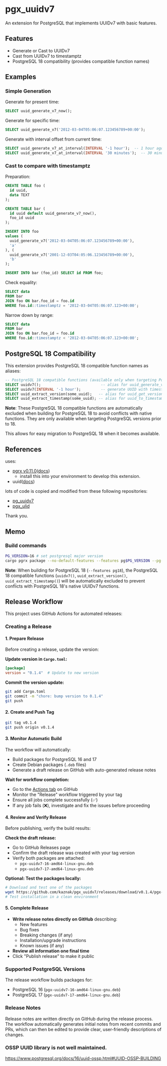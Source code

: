# pgx_uuidv7

An extension for PostgreSQL that implements UUIDv7 with basic features.

## Features

- Generate or Cast to UUIDv7
- Cast from UUIDv7 to timestamptz
- PostgreSQL 18 compatibility (provides compatible function names)

## Examples

### Simple Generation

Generate for present time:

```sql
SELECT uuid_generate_v7_now();
```

Generate for specific time:

```sql
SELECT uuid_generate_v7('2012-03-04T05:06:07.123456789+00:00');
```

Generate with interval offset from current time:

```sql
SELECT uuid_generate_v7_at_interval(INTERVAL '-1 hour');  -- 1 hour ago
SELECT uuid_generate_v7_at_interval(INTERVAL '30 minutes');  -- 30 minutes from now
```

### Cast to compare with timestamptz

Preparation:

```sql
CREATE TABLE foo (
  id uuid,
  data TEXT
);

CREATE TABLE bar (
  id uuid default uuid_generate_v7_now(),
  foo_id uuid
);

INSERT INTO foo
values (
  uuid_generate_v7('2012-03-04T05:06:07.123456789+00:00'),
  'a'
), (
  uuid_generate_v7('2001-12-03T04:05:06.123456789+00:00'),
  'b'
);

INSERT INTO bar (foo_id) SELECT id FROM foo;
```

Check equality:

```sql
SELECT data
FROM bar
JOIN foo ON bar.foo_id = foo.id
WHERE foo.id::timestamptz = '2012-03-04T05:06:07.123+00:00';
```

Narrow down by range:

```sql
SELECT data
FROM bar
JOIN foo ON bar.foo_id = foo.id
WHERE foo.id::timestamptz < '2012-03-04T05:06:07.123+00:00';
```

## PostgreSQL 18 Compatibility

This extension provides PostgreSQL 18 compatible function names as aliases:

```sql
-- PostgreSQL 18 compatible functions (available only when targeting PostgreSQL < 18)
SELECT uuidv7();                           -- alias for uuid_generate_v7_now()
SELECT uuidv7(INTERVAL '-1 hour');         -- generate UUID with timestamp offset
SELECT uuid_extract_version(some_uuid);   -- alias for uuid_get_version()
SELECT uuid_extract_timestamp(some_uuid); -- alias for uuid_to_timestamptz()
```

**Note**: These PostgreSQL 18 compatible functions are automatically excluded when building for PostgreSQL 18 to avoid conflicts with native functions. They are only available when targeting PostgreSQL versions prior to 18.

This allows for easy migration to PostgreSQL 18 when it becomes available.

## References

uses:

- [pgrx v0.11.0](https://github.com/pgcentralfoundation/pgrx)([docs](https://docs.rs/pgrx/0.11.0/pgrx/index.html))
    - install this into your environment to develop this extension.
- uuid([docs](https://docs.rs/uuid/1.4.1/uuid/index.html))

lots of code is copied and modified from these following repositories:

- [pg_uuidv7](https://github.com/craigpastro/pg_uuidv7)
- [pgx_ulid](https://github.com/pksunkara/pgx_ulid)

Thank you.

## Memo

### Build commands

```bash
PG_VERSION=16 # set postgresql major version
cargo pgrx package --no-default-features --features pg$PG_VERSION --pg-config $(ls ~/.pgrx/$PG_VERSION.*/pgrx-install/bin/pg_config 2>/dev/null | tail -n1)
```

**Note**: When building for PostgreSQL 18 (`--features pg18`), the PostgreSQL 18 compatible functions (`uuidv7()`, `uuid_extract_version()`, `uuid_extract_timestamp()`) will be automatically excluded to prevent conflicts with PostgreSQL 18's native UUIDv7 functions.

## Release Workflow

This project uses GitHub Actions for automated releases:

### Creating a Release

#### 1. Prepare Release

Before creating a release, update the version:

**Update version in `Cargo.toml`:**
```toml
[package]
version = "0.1.4"  # Update to new version
```

**Commit the version update:**
```bash
git add Cargo.toml
git commit -m "chore: bump version to 0.1.4"
git push
```

#### 2. Create and Push Tag

```bash
git tag v0.1.4
git push origin v0.1.4
```

#### 3. Monitor Automatic Build

The workflow will automatically:
- Build packages for PostgreSQL 16 and 17
- Create Debian packages (`.deb` files)
- Generate a draft release on GitHub with auto-generated release notes

**Wait for workflow completion:**
- Go to the [Actions tab](https://github.com/kaznak/pgx_uuidv7/actions) on GitHub
- Monitor the "Release" workflow triggered by your tag
- Ensure all jobs complete successfully (✅)
- If any job fails (❌), investigate and fix the issues before proceeding

#### 4. Review and Verify Release

Before publishing, verify the build results:

**Check the draft release:**
- Go to GitHub Releases page
- Confirm the draft release was created with your tag version
- Verify both packages are attached:
  - `pgx-uuidv7-16-amd64-linux-gnu.deb`
  - `pgx-uuidv7-17-amd64-linux-gnu.deb`

**Optional: Test the packages locally:**
```bash
# Download and test one of the packages
wget https://github.com/kaznak/pgx_uuidv7/releases/download/v0.1.4/pgx-uuidv7-16-amd64-linux-gnu.deb
# Test installation in a clean environment
```

#### 5. Complete Release

- **Write release notes directly on GitHub** describing:
  - New features
  - Bug fixes
  - Breaking changes (if any)
  - Installation/upgrade instructions
  - Known issues (if any)
- **Review all information one final time**
- Click "Publish release" to make it public

### Supported PostgreSQL Versions

The release workflow builds packages for:
- PostgreSQL 16 (`pgx-uuidv7-16-amd64-linux-gnu.deb`)
- PostgreSQL 17 (`pgx-uuidv7-17-amd64-linux-gnu.deb`)

### Release Notes

Release notes are written directly on GitHub during the release process. The workflow automatically generates initial notes from recent commits and PRs, which can then be edited to provide clear, user-friendly descriptions of changes.

###  OSSP UUID library is not well maintained.

https://www.postgresql.org/docs/16/uuid-ossp.html#UUID-OSSP-BUILDING
